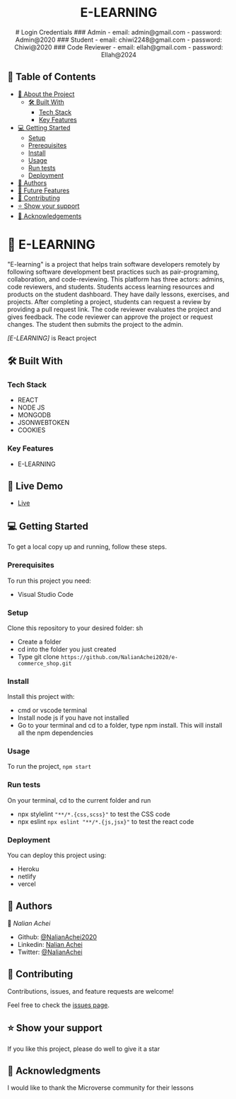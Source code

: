<a name="readme-top"></a>

<div align="center">

  <br/>
  <h1><b>E-LEARNING</b></h1>
# Login Credentials 
 ### Admin
 - email: admin@gmail.com
 - password: Admin@2020
 ### Student
 - email: chiwi2248@gmail.com
 - password: Chiwi@2020
 ### Code Reviewer
 - email: ellah@gmail.com
-  password: Ellah@2024


</div>

## 📗 Table of Contents

- [📖 About the Project](#about-project)
  - [🛠 Built With](#built-with)
    - [Tech Stack](#tech-stack)
    - [Key Features](#key-features)
- [💻 Getting Started](#getting-started)
  - [Setup](#setup)
  - [Prerequisites](#prerequisites)
  - [Install](#install)
  - [Usage](#usage)
  - [Run tests](#run-tests)
  - [Deployment](#deployment)
- [👥 Authors](#authors)
- [🔭 Future Features](#future-features)
- [🤝 Contributing](#contributing)
- [⭐️ Show your support](#support)
- [🙏 Acknowledgements](#acknowledgements)

<!-- PROJECT DESCRIPTION -->

# 📖 E-LEARNING <a name="about-project"></a>

"E-learning" is a project that helps train software developers remotely by following software development best practices such as pair-programing, collaboration, and code-reviewing.
This platform has three actors: admins, code reviewers, and students. Students access learning resources and products on the student dashboard. They have daily lessons, exercises, and projects. After completing a project, students can request a review by providing a pull request link. The code reviewer evaluates the project and gives feedback. The code reviewer can approve the project or request changes. The student then submits the project to the admin.

_[E-LEARNING]_ is React project

## 🛠 Built With <a name="built-with"></a>

### Tech Stack <a name="tech-stack"></a>

- REACT
- NODE JS
- MONGODB
- JSONWEBTOKEN
- COOKIES

### Key Features <a name="key-features"></a>

- E-LEARNING

## 🚀 Live Demo

- <a href="https://academy-nuxj.onrender.com">Live</a>

## 💻 Getting Started <a name="getting-started"></a>

To get a local copy up and running, follow these steps.

### Prerequisites

To run this project you need:

- Visual Studio Code

### Setup

Clone this repository to your desired folder:
sh

- Create a folder
- cd into the folder you just created
- Type git clone `https://github.com/NalianAchei2020/e-commerce_shop.git`

### Install

Install this project with:

- cmd or vscode terminal
- Install node js if you have not installed
- Go to your terminal and cd to a folder, type npm install. This will install all the npm dependencies

### Usage

To run the project, `npm start`

### Run tests

On your terminal, cd to the current folder and run

- npx stylelint `"**/*.{css,scss}"` to test the CSS code
- npx eslint `npx eslint "**/*.{js,jsx}"` to test the react code

### Deployment

You can deploy this project using:

- Heroku
- netlify
- vercel

## 👥 Authors <a name="authors"></a>

👤 _Nalian Achei_

- Github: [@NalianAchei2020](https://github.com/NalianAchei2020)
- Linkedin: [Nalian Achei](https://www.linkedin.com/in/nalian-achei-683208275)
- Twitter: [@NalianAchei](https://twitter.com/NalianAchei?t=E3ePLcJ7B45dBa8SBFIXDg&s=09)

## 🤝 Contributing <a name="contributing"></a>

Contributions, issues, and feature requests are welcome!

Feel free to check the [issues page](https://github.com/NalianAchei2020/e-commerce_shop/issues).

## ⭐️ Show your support <a name="support"></a>

If you like this project, please do well to give it a star

## 🙏 Acknowledgments <a name="acknowledgements"></a>

I would like to thank the Microverse community for their lessons
